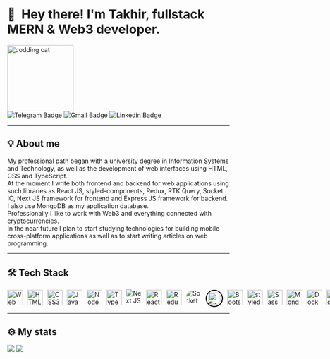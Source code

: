<div>
    <h1>👋 &nbsp;Hey there! I'm Takhir, fullstack MERN & Web3 developer.</h1>
    <div id="header" >
      <img alt="codding cat" src="https://tenor.com/ru/view/cat-computer-typing-fast-gif-5368357.gif" width="150"/>
    </div>
    <div>
      <a href="https://t.me/takhir_kudusov">
        <img src="https://img.shields.io/badge/Telegram-blue?style=for-the-badge&logo=telegram&logoColor=white" alt="Telegram Badge"/>
      </a>
      <a href="mailto:kudusov.takhir@gmail.com">
        <img src="https://img.shields.io/badge/Gmail-red?style=for-the-badge&logo=gmail&logoColor=white" alt="Gmail Badge"/>
      </a>
                <a href="https://www.linkedin.com/in/takhir-kudusov-5a92bb242/">
        <img src="https://img.shields.io/badge/Linkedin-blue?style=for-the-badge&logo=linkedin&logoColor=white" alt="Linkedin Badge"/>
        </a>
    </div>
    <hr />
        <div>
        <h2>💡 About me</h2>
        <p>My professional path began with a university degree in Information Systems and Technology, as well as the development of web interfaces using HTML, CSS and TypeScript.<br>
At the moment I write both frontend and backend for web applications using such libraries as React JS, styled-components, Redux, RTK Query, Socket IO, Next JS framework for frontend and Express JS framework for backend. I also use MongoDB as my application database.<br>
Professionally I like to work with Web3 and everything connected with cryptocurrencies.
<br>In the near future I plan to start studying technologies for building mobile cross-platform applications as well as to start writing articles on web programming.</p>
    </div>
    <hr />
    <div >
        <h2 >🛠 Tech Stack</h2>
        <div style="display: flex">
            <img alt="Web Storm" src="https://resources.jetbrains.com/storage/products/company/brand/logos/WebStorm_icon.svg?_ga=2.93044251.727981946.1670334223-1053654431.1661517510&_gl=1*m7hxy6*_ga*MTA1MzY1NDQzMS4xNjYxNTE3NTEw*_ga_9J976DJZ68*MTY3MDMzNDIyMy4xMi4xLjE2NzAzMzQyNjguMTUuMC4w" width="35px" style="margin-right:10px;" />
            <img alt="HTML5" src="https://cdn.jsdelivr.net/gh/devicons/devicon/icons/html5/html5-original.svg" width="35px" style="margin-right:10px;" />
            <img alt="CSS3" src="https://cdn.jsdelivr.net/gh/devicons/devicon/icons/css3/css3-original.svg" width="35px" style="margin-right:10px;" />
            <img alt="JavaScript" src="https://cdn.jsdelivr.net/gh/devicons/devicon/icons/javascript/javascript-original.svg" width="35px" style="margin-right:10px;" />
            <img alt="NodeJS" src="https://cdn.jsdelivr.net/gh/devicons/devicon/icons/nodejs/nodejs-original.svg" width="35px" style="margin-right:10px;" /> 
            <img alt="TypeScript" src="https://cdn.jsdelivr.net/gh/devicons/devicon/icons/typescript/typescript-original.svg" width="35px" style="margin-right:10px;" />
            <div style="min-width: 35px; max-width: 35px; height: 35px; margin-right:10px; background-color: white; border-radius: 100px;">
                <img alt="Next JS" src="https://cdn.jsdelivr.net/gh/devicons/devicon/icons/nextjs/nextjs-original.svg" style="min-width: 37px; min-height: 37px; position: relative; bottom: 1px; right: 1px" />
            </div>            
            <img alt="React" src="https://cdn.jsdelivr.net/gh/devicons/devicon/icons/react/react-original.svg" width="35px" style="margin-right:10px;" />
            <img alt="Redux" src="https://cdn.jsdelivr.net/gh/devicons/devicon/icons/redux/redux-original.svg" width="35px" style="margin-right:10px;" />
            <div style="min-width: 35px; max-width: 35px; height: 35px; margin-right:10px; background-color: white; border-radius: 100px; overflow: hidden">
                <img alt="Socket IO" src="https://cdn.jsdelivr.net/gh/devicons/devicon/icons/socketio/socketio-original.svg" style="min-width: 37px; min-height: 37px; position: relative; bottom: 1px; right: 1px" />
            </div>
            <div style="border: 2px black solid; min-width: 35px; max-width: 35px; height: 35px; margin-right:10px; background-color: white; border-radius: 100px; overflow: hidden; display: flex; justify-content: center; align-items: center">
                <img alt="Express JS" src="https://cdn.jsdelivr.net/gh/devicons/devicon/icons/express/express-original.svg" width="27px" height="27px" />
            </div>
            <img alt="Bootstrap" src="https://cdn.jsdelivr.net/gh/devicons/devicon/icons/bootstrap/bootstrap-original.svg" width="35px" style="margin-right:10px;" />
            <img alt="styled-components" src="https://cdn.jsdelivr.net/gh/devicons/devicon/icons/sass/sass-original.svg" width="35px" style="margin-right:10px;" />
            <img alt="Sass" src="https://cdn.cdnlogo.com/logos/s/10/styled-components.svg" width="35px" style="margin-right:10px;" />
            <img alt="MongoDB" src="https://cdn.jsdelivr.net/gh/devicons/devicon/icons/mongodb/mongodb-original.svg" width="35px" style="margin-right:10px;" />
            <img alt="Docker" src="https://cdn.jsdelivr.net/gh/devicons/devicon/icons/docker/docker-original.svg" width="35px" style="margin-right:10px;" />            
            <img alt="Nginx" src="https://cdn.jsdelivr.net/gh/devicons/devicon/icons/nginx/nginx-original.svg" width="35px" style="margin-right:10px;" />            
            <img alt="Git" src="https://cdn.jsdelivr.net/gh/devicons/devicon/icons/git/git-original.svg" width="35px" style="margin-right:10px;" />
        </div>
    </div>
    <hr />
</div>
<h2>⚙️ My stats</h2>
<picture>
    <source 
      srcset="https://github-readme-stats.vercel.app/api?username=TakhirKudusov&show_icons=true&theme=tokyonight"
      media="(prefers-color-scheme: dark)"
    />
    <source
      srcset="https://github-readme-stats.vercel.app/api?username=TakhirKudusov&show_icons=true"
      media="(prefers-color-scheme: light), (prefers-color-scheme: no-preference)"
    />
    <img src="https://github-readme-stats.vercel.app/api?username=TakhirKudusov&show_icons=true" />
</picture>
<picture>
    <source 
      srcset="https://github-readme-stats.vercel.app/api/top-langs/?username=TakhirKudusov&layout=compact&theme=tokyonight"
      media="(prefers-color-scheme: dark)"
    />
    <source
      srcset="https://github-readme-stats.vercel.app/api/top-langs/?username=TakhirKudusov&layout=compact"
      media="(prefers-color-scheme: light), (prefers-color-scheme: no-preference)"
    />
    <img src="https://github-readme-stats.vercel.app/api/top-langs/?username=TakhirKudusov&layout=compact" />
</picture>
